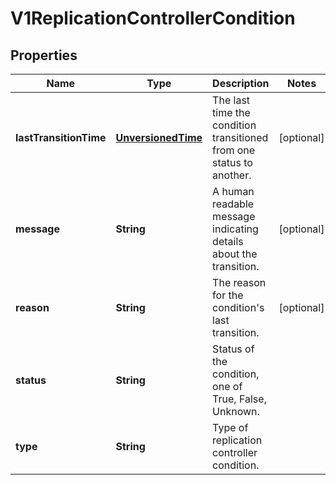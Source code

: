 
# V1ReplicationControllerCondition

## Properties
Name | Type | Description | Notes
------------ | ------------- | ------------- | -------------
**lastTransitionTime** | [**UnversionedTime**](UnversionedTime.md) | The last time the condition transitioned from one status to another. |  [optional]
**message** | **String** | A human readable message indicating details about the transition. |  [optional]
**reason** | **String** | The reason for the condition&#39;s last transition. |  [optional]
**status** | **String** | Status of the condition, one of True, False, Unknown. | 
**type** | **String** | Type of replication controller condition. | 



